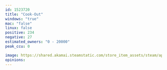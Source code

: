 ```yaml
---
id: 1523720
title: "Cook-Out"
windows: "true"
mac: "false"
linux: false
positive: 234
negative: 27
estimated_owners: "0 - 20000"
peak_ccu: 0

image: https://shared.akamai.steamstatic.com/store_item_assets/steam/apps/1523720/header.jpg?t=1652896819
opinions:
---
```


